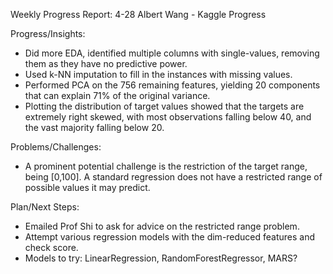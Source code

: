 Weekly Progress Report: 4-28
Albert Wang - Kaggle Progress

Progress/Insights:
- Did more EDA, identified multiple columns with single-values, removing them as they have no predictive power.
- Used k-NN imputation to fill in the instances with missing values.
- Performed PCA on the 756 remaining features, yielding 20 components that can explain 71% of the original variance. 
- Plotting the distribution of target values showed that the targets are extremely right skewed, with most observations falling below 40, and the vast majority falling below 20. 

Problems/Challenges:
- A prominent potential challenge is the restriction of the target range, being [0,100]. A standard regression does not have a restricted range of possible values it may predict.

Plan/Next Steps:
- Emailed Prof Shi to ask for advice on the restricted range problem. 
- Attempt various regression models with the dim-reduced features and check score.
- Models to try: LinearRegression, RandomForestRegressor, MARS?